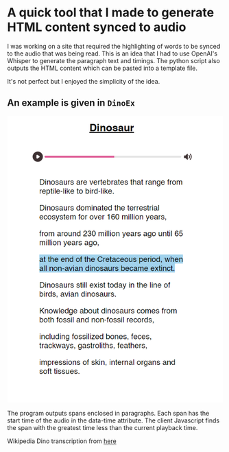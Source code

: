 # A quick tool that I made to generate HTML content synced to audio

I was working on a site that required the highlighting of words to be synced to the audio that was being read.
This is an idea that I had to use OpenAI's Whisper to generate the paragraph text and timings.
The python script also outputs the HTML content which can be pasted into a template file.

It's not perfect but I enjoyed the simplicity of the idea.

## An example is given in `DinoEx`

![](Dino.png)

The program outputs spans enclosed in paragraphs. Each span has the start time of the audio in the data-time attribute. The client Javascript finds the span with the greatest time less than the current playback time.

Wikipedia Dino transcription from [here](https://en.wikipedia.org/wiki/File:Dinosaur.ogg)
